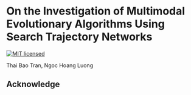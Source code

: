 # On the Investigation of Multimodal Evolutionary Algorithms Using Search Trajectory Networks
[![MIT licensed](https://img.shields.io/badge/license-MIT-brightgreen.svg)](LICENSE.md)

Thai Bao Tran, Ngoc Hoang Luong


## Acknowledge
